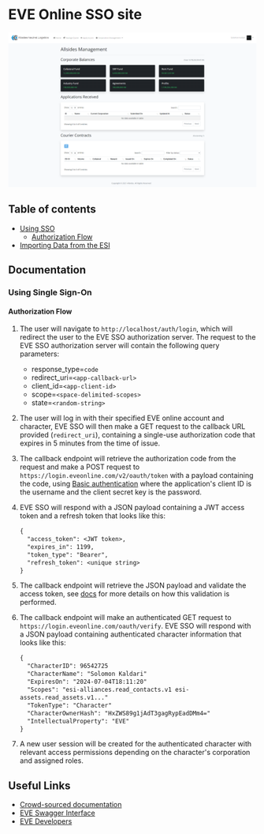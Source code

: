 # EVE Online SSO site

![Screenshot](https://raw.githubusercontent.com/chrisrowles/eve-online-esi-sso/master/screenshot.png)

## Table of contents

* [Using SSO](#using-single-sign-on)
  * [Authorization Flow](#authorization-flow)
* [Importing Data from the ESI](#importing-data)

## Documentation

### Using Single Sign-On

#### Authorization Flow

1. The user will navigate to `http://localhost/auth/login`, which will redirect the user to the EVE SSO authorization server.
    The request to the EVE SSO authorization server will contain the following query parameters:
      - response_type=`code`
      - redirect_uri=`<app-callback-url>`
      - client_id=`<app-client-id>`
      - scope=`<space-delimited-scopes>`
      - state=`<random-string>`
    
2. The user will log in with their specified EVE online account and character, EVE SSO will then make a GET request to the callback URL provided (`redirect_uri`), containing a
single-use authorization code that expires in 5 minutes from the time of issue.

3. The callback endpoint will retrieve the authorization code from the request and make a POST request to `https://login.eveonline.com/v2/oauth/token` with a payload containing the code, using [Basic authentication](https://swagger.io/docs/specification/authentication/basic-authentication/) where the application's client ID is the username and the client secret key is the password.

5. EVE SSO will respond with a JSON payload containing a JWT access token and a refresh token that looks like this:

    ```
    {
      "access_token": <JWT token>,
      "expires_in": 1199,
      "token_type": "Bearer",
      "refresh_token": <unique string>
    }
    ```

6. The callback endpoint will retrieve the JSON payload and validate the access token, see [docs](https://docs.esi.evetech.net/docs/sso/validating_eve_jwt.html) for more details on how this validation is performed.

7. The callback endpoint will make an authenticated GET request to `https://login.eveonline.com/oauth/verify`. EVE SSO will respond with a JSON payload containing authenticated character information that looks like this:
    ```
    {
      "CharacterID": 96542725
      "CharacterName": "Solomon Kaldari"
      "ExpiresOn": "2024-07-04T18:11:20"
      "Scopes": "esi-alliances.read_contacts.v1 esi-assets.read_assets.v1..."
      "TokenType": "Character"
      "CharacterOwnerHash": "HxZWS89g1jAdT3gagRypEadDMm4="
      "IntellectualProperty": "EVE"
    }
    ```

8. A new user session will be created for the authenticated character with relevant access permissions depending on the character's corporation and assigned roles.

## Useful Links

* [Crowd-sourced documentation](https://docs.esi.evetech.net/)
* [EVE Swagger Interface](https://esi.evetech.net/ui/)
* [EVE Developers](https://developers.eveonline.com/)

